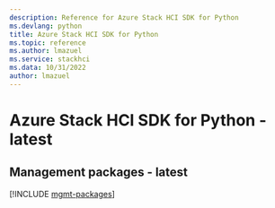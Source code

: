 ```yaml
---
description: Reference for Azure Stack HCI SDK for Python
ms.devlang: python
title: Azure Stack HCI SDK for Python
ms.topic: reference
ms.author: lmazuel
ms.service: stackhci
ms.data: 10/31/2022
author: lmazuel
---
```

# Azure Stack HCI SDK for Python - latest

## Management packages - latest
[!INCLUDE [mgmt-packages](stack-hci-mgmt-index.md)]